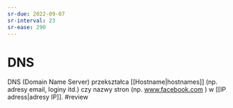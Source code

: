 ```yaml
---
sr-due: 2022-09-07
sr-interval: 23
sr-ease: 290
---
```


# DNS
DNS (Domain Name Server) przekształca [[Hostname|hostnames]] (np. adresy email, loginy itd.) czy nazwy stron (np. www.facebook.com ) w [[IP adress|adresy IP]].
#review